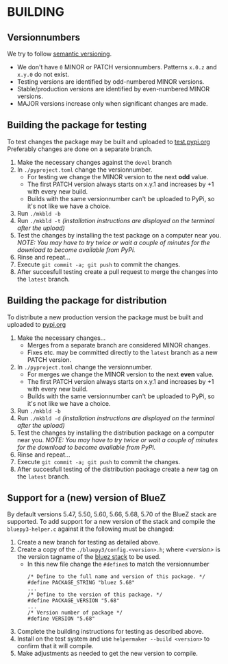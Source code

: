 # BUILDING

## Versionnumbers

We try to follow [semantic versioning](semver.org).
-  We don't have `0` MINOR or PATCH versionnumbers. Patterns `x.0.z` and `x.y.0` do not exist.
-  Testing versions are identified by odd-numbered MINOR versions.
-  Stable/production versions are identified by even-numbered MINOR versions.
-  MAJOR versions increase only when significant changes are made.

## Building the package for testing

To test changes the package may be built and uploaded to [test.pypi.org](test.pypi.org)
Preferably changes are done on a separate branch.

1.  Make the necessary changes against the `devel` branch
2.  In `./pyproject.toml` change the versionnumber.
    -  For testing we change the MINOR version to the next **odd** value.
    -  The first PATCH version always starts on x.y.1 and increases by +1 with every new build.
    -  Builds with the same versionnumber can't be uploaded to PyPi, so it's not like we have a choice.
3.  Run `./mkbld -b`
4.  Run `./mkbld -t`  *(installation instructions are displayed on the terminal after the upload)*
5.  Test the changes by installing the test package on a computer near you. *NOTE: You may have to try twice or wait a couple of minutes for the download to become available from PyPi.*
6.  Rinse and repeat...
7.  Execute `git commit -a; git push` to commit the changes.
8.  After succesfull testing create a pull request to merge the changes into the `latest` branch.

## Building the package for distribution

To distribute a new production version the package must be built and uploaded to [pypi.org](pypi.org)

1.  Make the necessary changes...
    -  Merges from a separate branch are considered MINOR changes.
    -  Fixes etc. may be committed directly to the `latest` branch as a new PATCH version.
2.  In `./pyproject.toml` change the versionnumber.
    -  For merges we change the MINOR version to the next **even** value.
    -  The first PATCH version always starts on x.y.1 and increases by +1 with every new build.
    -  Builds with the same versionnumber can't be uploaded to PyPi, so it's not like we have a choice.
3.  Run `./mkbld -b`
4.  Run `./mkbld -d`  *(installation instructions are displayed on the terminal after the upload)*
5.  Test the changes by installing the distribution package on a computer near you. *NOTE: You may have to try twice or wait a couple of minutes for the download to become available from PyPi.*
6.  Rinse and repeat...
7.  Execute `git commit -a; git push` to commit the changes.
8.  After succesfull testing of the distribution package create a new tag on the `latest` branch.

## Support for a (new) version of BlueZ

By default versions 5.47, 5.50, 5.60, 5.66, 5.68, 5.70 of the BlueZ stack are supported. To add support for a new version of
the stack and compile the `bluepy3-helper.c` against it the following must be changed:

1.  Create a new branch for testing as detailed above.
2.  Create a copy of the `./bluepy3/config.<version>.h`; where *\<version\>* is the version tagname of the [bluez stack](https://github.com/bluez/bluez) to be used.
    -  In this new file change the `#define`s to match the versionnumber
        ```
        /* Define to the full name and version of this package. */
        #define PACKAGE_STRING "bluez 5.68"
        ...
        /* Define to the version of this package. */
        #define PACKAGE_VERSION "5.68"
        ...
        /* Version number of package */
        #define VERSION "5.68"
        ```
3.  Complete the building instructions for testing as described above.
4.  Install on the test system and use `helpermaker --build <version>` to confirm that it will compile.
5.  Make adjustments as needed to get the new version to compile.
